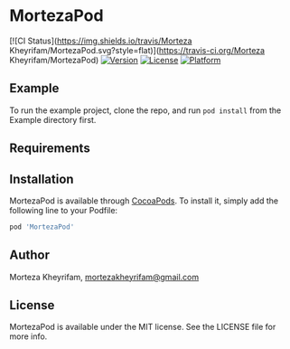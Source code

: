 # MortezaPod

[![CI Status](https://img.shields.io/travis/Morteza Kheyrifam/MortezaPod.svg?style=flat)](https://travis-ci.org/Morteza Kheyrifam/MortezaPod)
[![Version](https://img.shields.io/cocoapods/v/MortezaPod.svg?style=flat)](https://cocoapods.org/pods/MortezaPod)
[![License](https://img.shields.io/cocoapods/l/MortezaPod.svg?style=flat)](https://cocoapods.org/pods/MortezaPod)
[![Platform](https://img.shields.io/cocoapods/p/MortezaPod.svg?style=flat)](https://cocoapods.org/pods/MortezaPod)

## Example

To run the example project, clone the repo, and run `pod install` from the Example directory first.

## Requirements

## Installation

MortezaPod is available through [CocoaPods](https://cocoapods.org). To install
it, simply add the following line to your Podfile:

```ruby
pod 'MortezaPod'
```

## Author

Morteza Kheyrifam, mortezakheyrifam@gmail.com

## License

MortezaPod is available under the MIT license. See the LICENSE file for more info.
